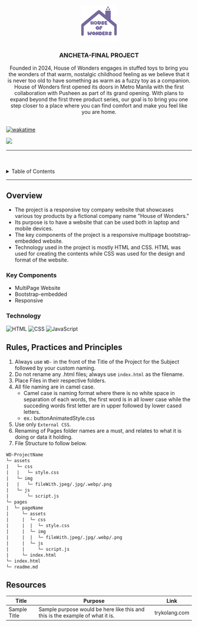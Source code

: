 <a name="readme-top">

<br/>

<br />
<div align="center">
  <a href="https://github.com/Ancheta123/">
    <img src="/assets/img/toylogo.png" width="100" height="100">
  </a>

  <h3 align="center">ANCHETA-FINAL PROJECT</h3>
</div>

<div align="center">
  Founded in 2024, House of Wonders engages in stuffed toys to bring you the wonders of that warm, nostalgic childhood feeling as we believe that it is never too old to have something as warm as a fuzzy toy as a companion.
  House of Wonders first opened its doors in Metro Manila with the first collaboration with Pusheen as part of its grand opening. With plans to expand beyond the first three product series, our goal is to bring you one step closer to a place where you can find comfort and make you feel like you are home.
</div>

<br />

[![wakatime](https://wakatime.com/badge/user/d7129ac7-fd68-49f5-94fc-7789b403b4d4/project/bc4f4cdc-1261-460e-813b-a0a113ce0ae2.svg)](https://wakatime.com/badge/user/d7129ac7-fd68-49f5-94fc-7789b403b4d4/project/bc4f4cdc-1261-460e-813b-a0a113ce0ae2)


![](https://visit-counter.vercel.app/counter.png?page=ancheta123/WD-Seatwork-ToyCompany)

---

<br />
<br />

<details>
  <summary>Table of Contents</summary>
  <ol>
    <li>
      <a href="#overview">Overview</a>
      <ol>
        <li>
          <a href="#key-components">Key Components</a>
        </li>
        <li>
          <a href="#technology">Technology</a>
        </li>
      </ol>
    </li>
    <li>
      <a href="#rule,-practices-and-principles">Rules, Practices and Principles</a>
    </li>
    <li>
      <a href="#resources">Resources</a>
    </li>
  </ol>
</details>

---

## Overview
- The project is a responsive toy company website that showcases various toy products by a fictional company
name "House of Wonders."
- Its purpose is to have a website that can be used both in laptop and mobile devices.
- The key components of the project is a responsive multipage bootstrap-embedded website.
- Technology used in the project is mostly HTML and CSS. HTML was used for creating the contents while
CSS was used for the design and format of the website.

### Key Components
- MultiPage Website
- Bootstrap-embedded
- Responsive

### Technology
![HTML](https://img.shields.io/badge/HTML-E34F26?style=for-the-badge&logo=html5&logoColor=white)
![CSS](https://img.shields.io/badge/CSS-1572B6?style=for-the-badge&logo=css3&logoColor=white)
![JavaScript](https://img.shields.io/badge/JavaScript-F7DF1E?style=for-the-badge&logo=javascript&logoColor=white)

## Rules, Practices and Principles
1. Always use `WD-` in the front of the Title of the Project for the Subject followed by your custom naming.
2. Do not rename any .html files; always use `index.html` as the filename.
3. Place Files in their respective folders.
4. All file naming are in camel case.
   - Camel case is naming format where there is no white space in separation of each words, the first word is in all lower case while the succeding words first letter are in upper followed by lower cased letters.
   - ex.: buttonAnimatedStyle.css
5. Use only `External CSS`.
6. Renaming of Pages folder names are a must, and relates to what it is doing or data it holding.
7. File Structure to follow below.

```
WD-ProjectName
└─ assets
|   └─ css
|   |   └─ style.css
|   └─ img
|   |   └─ fileWith.jpeg/.jpg/.webp/.png
|   └─ js
|       └─ script.js
└─ pages
|  └─ pageName
|     └─ assets
|     |  └─ css
|     |  |  └─ style.css
|     |  └─ img
|     |  |  └─ fileWith.jpeg/.jpg/.webp/.png
|     |  └─ js
|     |     └─ script.js
|     └─ index.html
└─ index.html
└─ readme.md
```

## Resources

<!-- TODO: Add References -->
| Title | Purpose | Link |
|-|-|-|
| Sample Title | Sample purpose would be here like this and this is the example of what it is. | trykolang.com |
